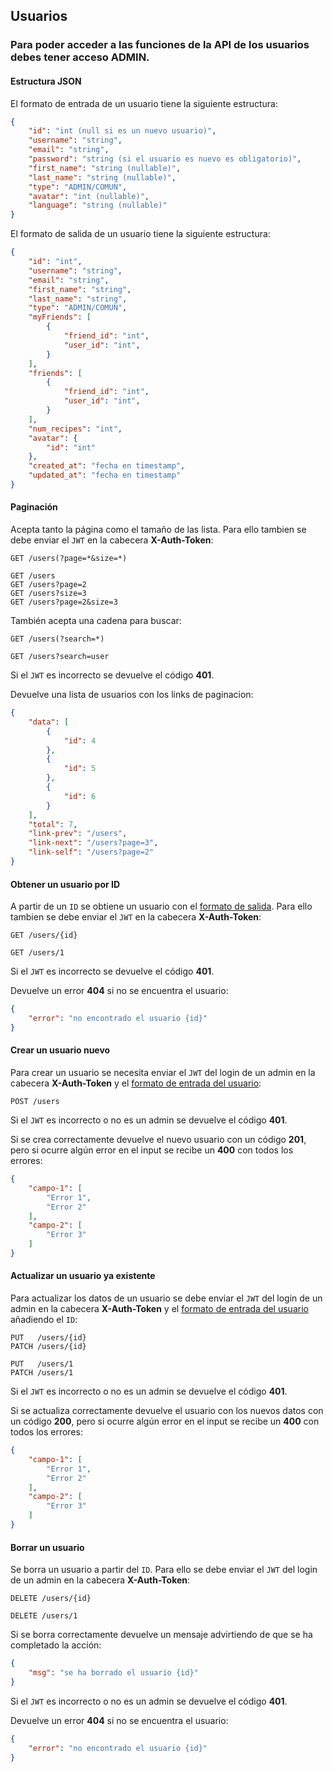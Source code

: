 ## Usuarios

### Para poder acceder a las funciones de la API de los usuarios debes tener acceso **ADMIN**.

#### Estructura JSON

El formato de entrada de un usuario tiene la siguiente estructura:

```json
{
    "id": "int (null si es un nuevo usuario)",
    "username": "string",
    "email": "string",
    "password": "string (si el usuario es nuevo es obligatorio)",
    "first_name": "string (nullable)",
    "last_name": "string (nullable)",
    "type": "ADMIN/COMUN",
    "avatar": "int (nullable)",
    "language": "string (nullable)"
}
```

El formato de salida de un usuario tiene la siguiente estructura:

```json
{
    "id": "int",
    "username": "string",
    "email": "string",
    "first_name": "string",
    "last_name": "string",
    "type": "ADMIN/COMUN",
    "myFriends": [
        {
            "friend_id": "int",
            "user_id": "int",
        }
    ],
    "friends": [
        {
            "friend_id": "int",
            "user_id": "int",
        }
    ],
    "num_recipes": "int",
    "avatar": {
        "id": "int"
    },
    "created_at": "fecha en timestamp",
    "updated_at": "fecha en timestamp"
}
```

#### Paginación

Acepta tanto la página como el tamaño de las lista. Para ello tambien se debe enviar el `JWT` en la cabecera **X-Auth-Token**:

```
GET /users(?page=*&size=*)

GET /users
GET /users?page=2
GET /users?size=3
GET /users?page=2&size=3
```

También acepta una cadena para buscar:

```
GET /users(?search=*)

GET /users?search=user
```

Si el `JWT` es incorrecto se devuelve el código **401**.

Devuelve una lista de usuarios con los links de paginacion:

```json
{
    "data": [
        {
            "id": 4
        },
        {
            "id": 5
        },
        {
            "id": 6
        }
    ],
    "total": 7,
    "link-prev": "/users",
    "link-next": "/users?page=3",
    "link-self": "/users?page=2"
}
```

#### Obtener un usuario por ID

A partir de un `ID` se obtiene un usuario con el [formato de salida](#estructura-json). Para ello tambien se debe enviar el `JWT` en la cabecera **X-Auth-Token**:

```
GET /users/{id}

GET /users/1
```

Si el `JWT` es incorrecto se devuelve el código **401**.

Devuelve un error **404** si no se encuentra el usuario:

```json
{
    "error": "no encontrado el usuario {id}"
}
```

#### Crear un usuario nuevo

Para crear un usuario se necesita enviar el `JWT` del login de un admin en la cabecera **X-Auth-Token** y el [formato de entrada del usuario](#estructura-json):

```
POST /users
```

Si el `JWT` es incorrecto o no es un admin se devuelve el código **401**.

Si se crea correctamente devuelve el nuevo usuario con un código **201**, pero si ocurre algún error en el input se recibe un **400** con todos los errores:

```json
{
    "campo-1": [
        "Error 1",
        "Error 2"
    ],
    "campo-2": [
        "Error 3"
    ]
}
```


#### Actualizar un usuario ya existente

Para actualizar los datos de un usuario se debe enviar el `JWT` del login de un admin en la cabecera **X-Auth-Token** y el [formato de entrada del usuario](#estructura-json) añadiendo el `ID`:

```
PUT   /users/{id}
PATCH /users/{id}

PUT   /users/1
PATCH /users/1
```

Si el `JWT` es incorrecto o no es un admin se devuelve el código **401**.

Si se actualiza correctamente devuelve el usuario con los nuevos datos con un código **200**, pero si ocurre algún error en el input se recibe un **400** con todos los errores:

```json
{
    "campo-1": [
        "Error 1",
        "Error 2"
    ],
    "campo-2": [
        "Error 3"
    ]
}
```


#### Borrar un usuario

Se borra un usuario a partir del `ID`. Para ello se debe enviar el `JWT` del login de un admin en la cabecera **X-Auth-Token**:

```
DELETE /users/{id}

DELETE /users/1
```

Si se borra correctamente devuelve un mensaje advirtiendo de que se ha completado la acción:

```json
{
    "msg": "se ha borrado el usuario {id}"
}
```

Si el `JWT` es incorrecto o no es un admin se devuelve el código **401**.

Devuelve un error **404** si no se encuentra el usuario:

```json
{
    "error": "no encontrado el usuario {id}"
}
```
